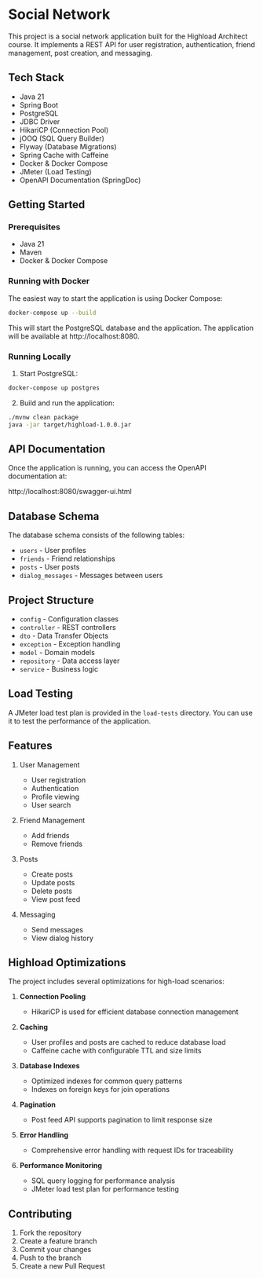 # Social Network

This project is a social network application built for the Highload Architect course. It implements a REST API for user registration, authentication, friend management, post creation, and messaging.

## Tech Stack

- Java 21
- Spring Boot
- PostgreSQL
- JDBC Driver
- HikariCP (Connection Pool)
- jOOQ (SQL Query Builder)
- Flyway (Database Migrations)
- Spring Cache with Caffeine
- Docker & Docker Compose
- JMeter (Load Testing)
- OpenAPI Documentation (SpringDoc)

## Getting Started

### Prerequisites

- Java 21
- Maven
- Docker & Docker Compose

### Running with Docker

The easiest way to start the application is using Docker Compose:

```bash
docker-compose up --build
```

This will start the PostgreSQL database and the application. The application will be available at http://localhost:8080.

### Running Locally

1. Start PostgreSQL:

```bash
docker-compose up postgres
```

2. Build and run the application:

```bash
./mvnw clean package
java -jar target/highload-1.0.0.jar
```

## API Documentation

Once the application is running, you can access the OpenAPI documentation at:

http://localhost:8080/swagger-ui.html

## Database Schema

The database schema consists of the following tables:

- `users` - User profiles
- `friends` - Friend relationships
- `posts` - User posts
- `dialog_messages` - Messages between users

## Project Structure

- `config` - Configuration classes
- `controller` - REST controllers
- `dto` - Data Transfer Objects
- `exception` - Exception handling
- `model` - Domain models
- `repository` - Data access layer
- `service` - Business logic

## Load Testing

A JMeter load test plan is provided in the `load-tests` directory. You can use it to test the performance of the application.

## Features

1. User Management
   - User registration
   - Authentication
   - Profile viewing
   - User search

2. Friend Management
   - Add friends
   - Remove friends

3. Posts
   - Create posts
   - Update posts
   - Delete posts
   - View post feed

4. Messaging
   - Send messages
   - View dialog history

## Highload Optimizations

The project includes several optimizations for high-load scenarios:

1. **Connection Pooling**
   - HikariCP is used for efficient database connection management

2. **Caching**
   - User profiles and posts are cached to reduce database load
   - Caffeine cache with configurable TTL and size limits

3. **Database Indexes**
   - Optimized indexes for common query patterns
   - Indexes on foreign keys for join operations

4. **Pagination**
   - Post feed API supports pagination to limit response size

5. **Error Handling**
   - Comprehensive error handling with request IDs for traceability

6. **Performance Monitoring**
   - SQL query logging for performance analysis
   - JMeter load test plan for performance testing

## Contributing

1. Fork the repository
2. Create a feature branch
3. Commit your changes
4. Push to the branch
5. Create a new Pull Request
